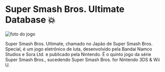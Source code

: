 # Super Smash Bros. Ultimate Database 💥
![foto do jogo](https://assets.nintendo.com/image/upload/c_fill,w_1200/q_auto:best/f_auto/dpr_2.0/ncom/software/switch/70010000012332/ac4d1fc9824876ce756406f0525d50c57ded4b2a666f6dfe40a6ac5c3563fad9)

Super Smash Bros. Ultimate, chamado no Japão de Super Smash Bros. Special, é um jogo eletrônico de luta, desenvolvido pela Bandai Namco Studios e Sora Ltd. e publicado pela Nintendo. É o quinto jogo da série Super Smash Bros., sucedendo Super Smash Bros. for Nintendo 3DS & Wii U.